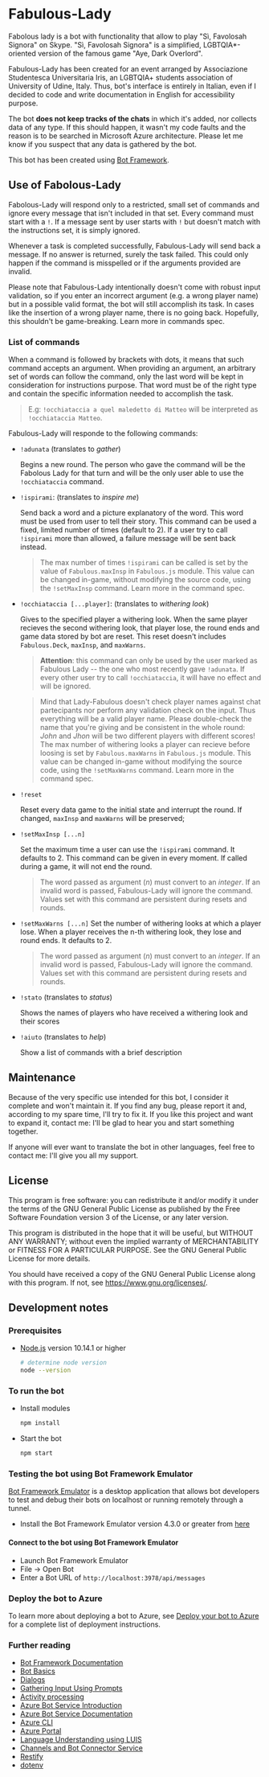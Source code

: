# Fabulous-Lady

Fabolous lady is a bot with functionality that allow to play &#34;Sì, Favolosah Signora&#34; on Skype. "Sì, Favolosah Signora" is a simplified, LGBTQIA*-oriented version of the famous game "Aye, Dark Overlord".

Fabulous-Lady has been created for an event arranged by Associazione Studentesca Universitaria Iris, an LGBTQIA+ students association of University of Udine, Italy. Thus, bot's interface is entirely in Italian, even if I decided to code and write documentation in English for accessibility purpose.

The bot **does not keep tracks of the chats** in which it's added, nor collects data of any type. If this should happen, it wasn't my code faults and the reason is to be searched in Microsoft Azure architecture. Please let me know if you suspect that any data is gathered by the bot.

This bot has been created using [Bot Framework](https://dev.botframework.com).

## Use of Fabolous-Lady

Fabolous-Lady will respond only to a restricted, small set of commands and ignore every message that isn't included in that set. Every command must start with a `!`. If a message sent by user starts with `!` but doesn't match with the instructions set, it is simply ignored.

Whenever a task is completed successfully, Fabulous-Lady will send back a message. If no answer is returned, surely the task failed. This could only happen if the command is misspelled or if the arguments provided are invalid.

Please note that Fabulous-Lady intentionally doesn't come with robust input validation, so if you enter an incorrect argument (e.g. a wrong player name) but in a possible valid format, the bot will still accomplish its task. In cases like the insertion of a wrong player name, there is no going back. Hopefully, this shouldn't be game-breaking. Learn more in commands spec.

### List of commands

When a command is followed by brackets with dots, it means that such command accepts an argument. When providing an argument, an arbitrary set of words can follow the command, only the last word will be kept in consideration for instructions purpose. That word must be of the right type and contain the specific information needed to accomplish the task.
> E.g: `!occhiataccia a quel maledetto di Matteo` will be interpreted as `!occhiataccia Matteo`.

Fabulous-Lady will responde to the following commands:

- `!adunata` (translates to *gather*)
  
  Begins a new round. The person who gave the command will be the Fabolous Lady for that turn and will be the only user able to use the `!occhiataccia` command.

- `!ispirami`: (translates to *inspire me*)

  Send back a word and a picture explanatory of the word. This word must be used from user to tell their story. This command can be used a fixed, limited number of times (default to 2). If a user try to call `!ispirami` more than allowed, a failure message will be sent back instead.
  > The max number of times `!ispirami` can be called is set by the value of `Fabulous.maxInsp` in `Fabulous.js` module.
  > This value can be changed in-game, without modifying the source code, using the `!setMaxInsp` command. Learn more in the command spec.

- `!occhiataccia [...player]`: (translates to *withering look*)

  Gives to the specified player a withering look. When the same player recieves the second withering look, that player lose, the round ends and game data stored by bot are reset. This reset doesn't includes `Fabulous.Deck`, `maxInsp`, and `maxWarns`.
  >**Attention**: this command can only be used by the user marked as Fabulous Lady -- the one who most recently gave `!adunata`. If every other user try to call `!occhiataccia`, it will have no effect and will be ignored.

  > Mind that Lady-Fabulous doesn't check player names against chat partecipants nor perform any validation check on the input. Thus everything will be a valid player name. Please double-check the name that you're giving and be consistent in the whole round: *John* and *Jhon* will be two different players with different scores!  
  >The max number of withering looks a player can recieve before loosing is set by `Fabulous.maxWarns` in `Fabulous.js` module. 
  >This value can be changed in-game without modifying the source code, using the `!setMaxWarns` command. Learn more in the command spec.

- `!reset`

  Reset every data game to the initial state and interrupt the round. If changed, `maxInsp` and `maxWarns` will be preserved;

- `!setMaxInsp [...n]`

  Set the maximum time a user can use the `!ispirami` command. It defaults to 2.
  This command can be given in every moment. If called during a game, it will not end the round.
  > The word passed as argument (*n*) must convert to an *integer*. If an invalid word is passed, Fabulous-Lady will ignore the command.
  > Values set with this command are persistent during resets and rounds.

- `!setMaxWarns [...n]`
  Set the number of withering looks at which a player lose. When a player receives the n-th withering look, they lose and round ends. It defaults to 2.
  > The word passed as argument (*n*) must convert to an *integer*. If an invalid word is passed, Fabulous-Lady will ignore the command.
  > Values set with this command are persistent during resets and rounds.

- `!stato` (translates to *status*)

  Shows the names of players who have received a withering look and their scores

- `!aiuto` (translates to *help*)

  Show a list of commands with a brief description

## Maintenance

Because of the very specific use intended for this bot, I consider it complete and won't maintain it. If you find any bug, please report it and, according to my spare time, I'll try to fix it. If you like this project and want to expand it, contact me: I'll be glad to hear you and start something together.

If anyone will ever want to translate the bot in other languages, feel free to contact me: I'll give you all my support.

## License

This program is free software: you can redistribute it and/or modify it under the terms of the GNU General Public License as published by the Free Software Foundation version 3 of the License, or any later version.

This program is distributed in the hope that it will be useful, but WITHOUT ANY WARRANTY; without even the implied warranty of MERCHANTABILITY or FITNESS FOR A PARTICULAR PURPOSE.  See the GNU General Public License for more details.

You should have received a copy of the GNU General Public License along with this program.  If not, see <https://www.gnu.org/licenses/>.

## Development notes

### Prerequisites

- [Node.js](https://nodejs.org) version 10.14.1 or higher

    ```bash
    # determine node version
    node --version
    ```

### To run the bot

- Install modules

    ```bash
    npm install
    ```

- Start the bot

    ```bash
    npm start
    ```

### Testing the bot using Bot Framework Emulator

[Bot Framework Emulator](https://github.com/microsoft/botframework-emulator) is a desktop application that allows bot developers to test and debug their bots on localhost or running remotely through a tunnel.

- Install the Bot Framework Emulator version 4.3.0 or greater from [here](https://github.com/Microsoft/BotFramework-Emulator/releases)

#### Connect to the bot using Bot Framework Emulator

- Launch Bot Framework Emulator
- File -> Open Bot
- Enter a Bot URL of `http://localhost:3978/api/messages`

### Deploy the bot to Azure

To learn more about deploying a bot to Azure, see [Deploy your bot to Azure](https://aka.ms/azuredeployment) for a complete list of deployment instructions.


### Further reading

- [Bot Framework Documentation](https://docs.botframework.com)
- [Bot Basics](https://docs.microsoft.com/azure/bot-service/bot-builder-basics?view=azure-bot-service-4.0)
- [Dialogs](https://docs.microsoft.com/en-us/azure/bot-service/bot-builder-concept-dialog?view=azure-bot-service-4.0)
- [Gathering Input Using Prompts](https://docs.microsoft.com/en-us/azure/bot-service/bot-builder-prompts?view=azure-bot-service-4.0)
- [Activity processing](https://docs.microsoft.com/en-us/azure/bot-service/bot-builder-concept-activity-processing?view=azure-bot-service-4.0)
- [Azure Bot Service Introduction](https://docs.microsoft.com/azure/bot-service/bot-service-overview-introduction?view=azure-bot-service-4.0)
- [Azure Bot Service Documentation](https://docs.microsoft.com/azure/bot-service/?view=azure-bot-service-4.0)
- [Azure CLI](https://docs.microsoft.com/cli/azure/?view=azure-cli-latest)
- [Azure Portal](https://portal.azure.com)
- [Language Understanding using LUIS](https://docs.microsoft.com/en-us/azure/cognitive-services/luis/)
- [Channels and Bot Connector Service](https://docs.microsoft.com/en-us/azure/bot-service/bot-concepts?view=azure-bot-service-4.0)
- [Restify](https://www.npmjs.com/package/restify)
- [dotenv](https://www.npmjs.com/package/dotenv)
